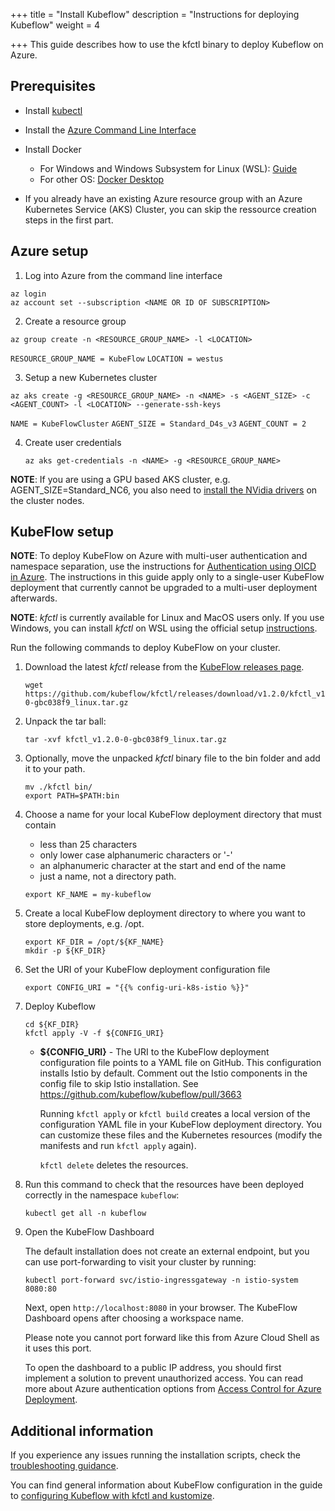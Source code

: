 +++
title = "Install Kubeflow"
description = "Instructions for deploying Kubeflow"
weight = 4
                    
+++
This guide describes how to use the kfctl binary to
deploy Kubeflow on Azure.

## Prerequisites

- Install [kubectl](https://kubernetes.io/docs/tasks/tools/install-kubectl/#install-kubectl-on-linux)
- Install the [Azure Command Line Interface](https://docs.microsoft.com/en-us/cli/azure/install-azure-cli?view=azure-cli-latest)
- Install Docker
  - For Windows and Windows Subsystem for Linux (WSL): [Guide](https://docs.docker.com/docker-for-windows/wsl/)
  - For other OS: [Docker Desktop](https://docs.docker.com/docker-hub/)

- If you already have an existing Azure resource group with an Azure Kubernetes Service (AKS) Cluster, you can skip the ressource creation steps in the first part.


## Azure setup

1. Log into Azure from the command line interface
  ```
  az login
  az account set --subscription <NAME OR ID OF SUBSCRIPTION>
  ```
2. Create a resource group
  ```
  az group create -n <RESOURCE_GROUP_NAME> -l <LOCATION>
  ```
  `RESOURCE_GROUP_NAME = KubeFlow`
  `LOCATION = westus`

3. Setup a new Kubernetes cluster
  ```
  az aks create -g <RESOURCE_GROUP_NAME> -n <NAME> -s <AGENT_SIZE> -c <AGENT_COUNT> -l <LOCATION> --generate-ssh-keys
  ```
  `NAME = KubeFlowCluster`
  `AGENT_SIZE = Standard_D4s_v3`
  `AGENT_COUNT = 2`

4. Create user credentials
    ```
    az aks get-credentials -n <NAME> -g <RESOURCE_GROUP_NAME>
    ```

**NOTE**:  If you are using a GPU based AKS cluster, e.g. AGENT_SIZE=Standard_NC6, you also need to [install the NVidia drivers](https://docs.microsoft.com/azure/aks/gpu-cluster#install-nvidia-drivers) on the cluster nodes.



## KubeFlow setup

**NOTE**: To deploy KubeFlow on Azure with multi-user authentication and namespace separation, use the instructions for [Authentication using OICD in Azure](/docs/azure/authentication-oidc). The instructions in this guide apply only to a single-user KubeFlow deployment that currently cannot be upgraded to a multi-user deployment afterwards.

**NOTE**: *kfctl* is currently available for Linux and MacOS users only. If you use Windows, you can install *kfctl* on WSL using the official setup [instructions](https://docs.microsoft.com/en-us/windows/wsl/install-win10).

Run the following commands to deploy KubeFlow on your cluster.

1. Download the latest *kfctl* release from the
  [KubeFlow releases
  page](https://github.com/kubeflow/kfctl/releases/latest).
  
    ```
    wget https://github.com/kubeflow/kfctl/releases/download/v1.2.0/kfctl_v1.2.0-0-gbc038f9_linux.tar.gz
    ```

2. Unpack the tar ball:
    ```
    tar -xvf kfctl_v1.2.0-0-gbc038f9_linux.tar.gz
    ```
3. Optionally, move the unpacked *kfctl* binary file to the bin folder and add it to your path.
    ```
    mv ./kfctl bin/
    export PATH=$PATH:bin
    ```
    
4. Choose a name for your local KubeFlow deployment directory that must contain
    - less than 25 characters
    - only lower case alphanumeric characters or '-'
    - an alphanumeric character at the start and end of the name
    - just a name, not a directory path.  
    ```
    export KF_NAME = my-kubeflow
    ```
  
5. Create a local KubeFlow deployment directory to where you want to store deployments, e.g. /opt.
    ```
    export KF_DIR = /opt/${KF_NAME}
    mkdir -p ${KF_DIR}
    ```
    
6. Set the URI of your KubeFlow deployment configuration file
    ```
    export CONFIG_URI = "{{% config-uri-k8s-istio %}}"
    ```

6. Deploy Kubeflow 
    ```
    cd ${KF_DIR}
    kfctl apply -V -f ${CONFIG_URI}
    
    ```

    * **${CONFIG_URI}** - The URI to the KubeFlow deployment configuration file points to a YAML file on GitHub. This configuration installs Istio by default. 
      Comment out the Istio components in the config file to skip Istio installation. 
      See https://github.com/kubeflow/kubeflow/pull/3663
      
      Running `kfctl apply` or `kfctl build` creates
      a local version of the configuration YAML file in your KubeFlow deployment directory.
      You can customize these files and the Kubernetes resources (modify the manifests and run `kfctl apply` again). 
      
      `kfctl delete` deletes the resources.

7. Run this command to check that the resources have been deployed correctly in the namespace `kubeflow`:

      ```
      kubectl get all -n kubeflow
      ```  

8. Open the KubeFlow Dashboard

    The default installation does not create an external endpoint, but you can use port-forwarding to visit your cluster by running:

    ```
    kubectl port-forward svc/istio-ingressgateway -n istio-system 8080:80
    ```

    Next, open `http://localhost:8080` in your browser. The KubeFlow Dashboard opens after choosing a workspace name.
     
    Please note you cannot port forward like this from Azure Cloud Shell as it uses this port. 

    To open the dashboard to a public IP address, you should first implement a solution to prevent unauthorized access.
    You can read more about Azure authentication options from [Access Control for Azure Deployment](/docs/azure/authentication).
    

## Additional information

  If you experience any issues running the installation scripts, check the [troubleshooting guidance](/docs/azure/troubleshooting-azure).

  You can find general information about KubeFlow configuration in the guide to [configuring Kubeflow with kfctl and kustomize](/docs/methods/kfctl/kustomize/).
